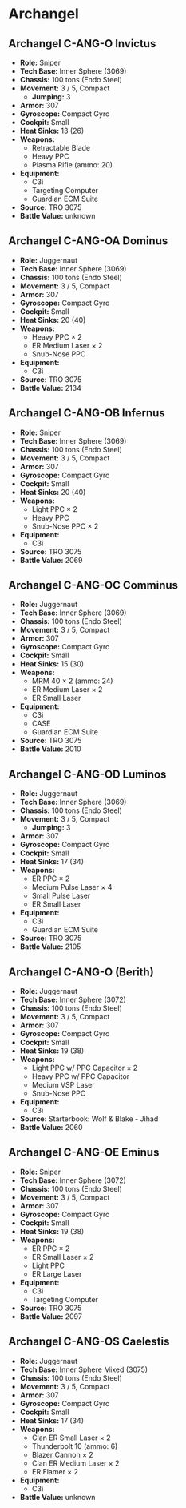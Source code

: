 # Archangel
## Archangel C-ANG-O Invictus
- **Role:** Sniper
- **Tech Base:** Inner Sphere (3069)
- **Chassis:** 100 tons (Endo Steel)
- **Movement:** 3 / 5, Compact
  - **Jumping:** 3
- **Armor:** 307
- **Gyroscope:** Compact Gyro
- **Cockpit:** Small
- **Heat Sinks:** 13 (26)
- **Weapons:**
  - Retractable Blade
  - Heavy PPC
  - Plasma Rifle (ammo: 20)
- **Equipment:**
  - C3i
  - Targeting Computer
  - Guardian ECM Suite
- **Source:** TRO 3075
- **Battle Value:** unknown

## Archangel C-ANG-OA Dominus
- **Role:** Juggernaut
- **Tech Base:** Inner Sphere (3069)
- **Chassis:** 100 tons (Endo Steel)
- **Movement:** 3 / 5, Compact
- **Armor:** 307
- **Gyroscope:** Compact Gyro
- **Cockpit:** Small
- **Heat Sinks:** 20 (40)
- **Weapons:**
  - Heavy PPC × 2
  - ER Medium Laser × 2
  - Snub-Nose PPC
- **Equipment:**
  - C3i
- **Source:** TRO 3075
- **Battle Value:** 2134

## Archangel C-ANG-OB Infernus
- **Role:** Sniper
- **Tech Base:** Inner Sphere (3069)
- **Chassis:** 100 tons (Endo Steel)
- **Movement:** 3 / 5, Compact
- **Armor:** 307
- **Gyroscope:** Compact Gyro
- **Cockpit:** Small
- **Heat Sinks:** 20 (40)
- **Weapons:**
  - Light PPC × 2
  - Heavy PPC
  - Snub-Nose PPC × 2
- **Equipment:**
  - C3i
- **Source:** TRO 3075
- **Battle Value:** 2069

## Archangel C-ANG-OC Comminus
- **Role:** Juggernaut
- **Tech Base:** Inner Sphere (3069)
- **Chassis:** 100 tons (Endo Steel)
- **Movement:** 3 / 5, Compact
- **Armor:** 307
- **Gyroscope:** Compact Gyro
- **Cockpit:** Small
- **Heat Sinks:** 15 (30)
- **Weapons:**
  - MRM 40 × 2 (ammo: 24)
  - ER Medium Laser × 2
  - ER Small Laser
- **Equipment:**
  - C3i
  - CASE
  - Guardian ECM Suite
- **Source:** TRO 3075
- **Battle Value:** 2010

## Archangel C-ANG-OD Luminos
- **Role:** Juggernaut
- **Tech Base:** Inner Sphere (3069)
- **Chassis:** 100 tons (Endo Steel)
- **Movement:** 3 / 5, Compact
  - **Jumping:** 3
- **Armor:** 307
- **Gyroscope:** Compact Gyro
- **Cockpit:** Small
- **Heat Sinks:** 17 (34)
- **Weapons:**
  - ER PPC × 2
  - Medium Pulse Laser × 4
  - Small Pulse Laser
  - ER Small Laser
- **Equipment:**
  - C3i
  - Guardian ECM Suite
- **Source:** TRO 3075
- **Battle Value:** 2105

## Archangel C-ANG-O (Berith)
- **Role:** Juggernaut
- **Tech Base:** Inner Sphere (3072)
- **Chassis:** 100 tons (Endo Steel)
- **Movement:** 3 / 5, Compact
- **Armor:** 307
- **Gyroscope:** Compact Gyro
- **Cockpit:** Small
- **Heat Sinks:** 19 (38)
- **Weapons:**
  - Light PPC w/ PPC Capacitor × 2
  - Heavy PPC w/ PPC Capacitor
  - Medium VSP Laser
  - Snub-Nose PPC
- **Equipment:**
  - C3i
- **Source:** Starterbook: Wolf & Blake - Jihad
- **Battle Value:** 2060

## Archangel C-ANG-OE Eminus
- **Role:** Sniper
- **Tech Base:** Inner Sphere (3072)
- **Chassis:** 100 tons (Endo Steel)
- **Movement:** 3 / 5, Compact
- **Armor:** 307
- **Gyroscope:** Compact Gyro
- **Cockpit:** Small
- **Heat Sinks:** 19 (38)
- **Weapons:**
  - ER PPC × 2
  - ER Small Laser × 2
  - Light PPC
  - ER Large Laser
- **Equipment:**
  - C3i
  - Targeting Computer
- **Source:** TRO 3075
- **Battle Value:** 2097

## Archangel C-ANG-OS Caelestis
- **Role:** Juggernaut
- **Tech Base:** Inner Sphere Mixed (3075)
- **Chassis:** 100 tons (Endo Steel)
- **Movement:** 3 / 5, Compact
- **Armor:** 307
- **Gyroscope:** Compact Gyro
- **Cockpit:** Small
- **Heat Sinks:** 17 (34)
- **Weapons:**
  - Clan ER Small Laser × 2
  - Thunderbolt 10 (ammo: 6)
  - Blazer Cannon × 2
  - Clan ER Medium Laser × 2
  - ER Flamer × 2
- **Equipment:**
  - C3i
- **Battle Value:** unknown

